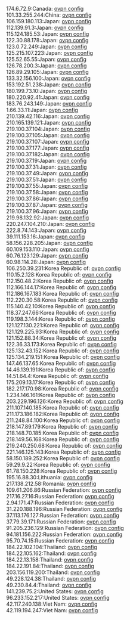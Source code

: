 174.6.72.9:Canada: [ovpn config](vpn/174_6_72_9.ovpn)  
101.33.255.244:China: [ovpn config](vpn/101_33_255_244.ovpn)  
106.159.180.113:Japan: [ovpn config](vpn/106_159_180_113.ovpn)  
112.139.91.3:Japan: [ovpn config](vpn/112_139_91_3.ovpn)  
115.124.185.53:Japan: [ovpn config](vpn/115_124_185_53.ovpn)  
122.30.88.178:Japan: [ovpn config](vpn/122_30_88_178.ovpn)  
123.0.72.249:Japan: [ovpn config](vpn/123_0_72_249.ovpn)  
125.215.107.223:Japan: [ovpn config](vpn/125_215_107_223.ovpn)  
125.52.65.55:Japan: [ovpn config](vpn/125_52_65_55.ovpn)  
126.78.200.3:Japan: [ovpn config](vpn/126_78_200_3.ovpn)  
126.89.29.105:Japan: [ovpn config](vpn/126_89_29_105.ovpn)  
133.32.156.100:Japan: [ovpn config](vpn/133_32_156_100.ovpn)  
153.192.51.238:Japan: [ovpn config](vpn/153_192_51_238.ovpn)  
180.199.73.10:Japan: [ovpn config](vpn/180_199_73_10.ovpn)  
180.220.92.41:Japan: [ovpn config](vpn/180_220_92_41.ovpn)  
183.76.243.149:Japan: [ovpn config](vpn/183_76_243_149.ovpn)  
1.66.33.11:Japan: [ovpn config](vpn/1_66_33_11.ovpn)  
210.139.42.116:Japan: [ovpn config](vpn/210_139_42_116.ovpn)  
210.165.139.121:Japan: [ovpn config](vpn/210_165_139_121.ovpn)  
219.100.37.104:Japan: [ovpn config](vpn/219_100_37_104.ovpn)  
219.100.37.105:Japan: [ovpn config](vpn/219_100_37_105.ovpn)  
219.100.37.107:Japan: [ovpn config](vpn/219_100_37_107.ovpn)  
219.100.37.177:Japan: [ovpn config](vpn/219_100_37_177.ovpn)  
219.100.37.182:Japan: [ovpn config](vpn/219_100_37_182.ovpn)  
219.100.37.19:Japan: [ovpn config](vpn/219_100_37_19.ovpn)  
219.100.37.31:Japan: [ovpn config](vpn/219_100_37_31.ovpn)  
219.100.37.49:Japan: [ovpn config](vpn/219_100_37_49.ovpn)  
219.100.37.51:Japan: [ovpn config](vpn/219_100_37_51.ovpn)  
219.100.37.55:Japan: [ovpn config](vpn/219_100_37_55.ovpn)  
219.100.37.58:Japan: [ovpn config](vpn/219_100_37_58.ovpn)  
219.100.37.86:Japan: [ovpn config](vpn/219_100_37_86.ovpn)  
219.100.37.87:Japan: [ovpn config](vpn/219_100_37_87.ovpn)  
219.100.37.96:Japan: [ovpn config](vpn/219_100_37_96.ovpn)  
219.98.132.92:Japan: [ovpn config](vpn/219_98_132_92.ovpn)  
220.247.104.210:Japan: [ovpn config](vpn/220_247_104_210.ovpn)  
222.8.74.143:Japan: [ovpn config](vpn/222_8_74_143.ovpn)  
39.111.153.16:Japan: [ovpn config](vpn/39_111_153_16.ovpn)  
58.156.228.205:Japan: [ovpn config](vpn/58_156_228_205.ovpn)  
60.109.153.110:Japan: [ovpn config](vpn/60_109_153_110.ovpn)  
60.76.123.129:Japan: [ovpn config](vpn/60_76_123_129.ovpn)  
60.98.114.28:Japan: [ovpn config](vpn/60_98_114_28.ovpn)  
106.250.39.231:Korea Republic of: [ovpn config](vpn/106_250_39_231.ovpn)  
110.15.2.128:Korea Republic of: [ovpn config](vpn/110_15_2_128.ovpn)  
112.150.48.2:Korea Republic of: [ovpn config](vpn/112_150_48_2.ovpn)  
112.166.144.17:Korea Republic of: [ovpn config](vpn/112_166_144_17.ovpn)  
112.186.167.183:Korea Republic of: [ovpn config](vpn/112_186_167_183.ovpn)  
112.220.30.58:Korea Republic of: [ovpn config](vpn/112_220_30_58.ovpn)  
115.140.42.10:Korea Republic of: [ovpn config](vpn/115_140_42_10.ovpn)  
118.37.247.66:Korea Republic of: [ovpn config](vpn/118_37_247_66.ovpn)  
119.198.3.144:Korea Republic of: [ovpn config](vpn/119_198_3_144.ovpn)  
121.127.130.221:Korea Republic of: [ovpn config](vpn/121_127_130_221.ovpn)  
121.129.225.93:Korea Republic of: [ovpn config](vpn/121_129_225_93.ovpn)  
121.152.88.34:Korea Republic of: [ovpn config](vpn/121_152_88_34.ovpn)  
122.36.33.173:Korea Republic of: [ovpn config](vpn/122_36_33_173.ovpn)  
125.132.43.152:Korea Republic of: [ovpn config](vpn/125_132_43_152.ovpn)  
125.134.219.151:Korea Republic of: [ovpn config](vpn/125_134_219_151.ovpn)  
147.46.137.65:Korea Republic of: [ovpn config](vpn/147_46_137_65.ovpn)  
14.46.139.191:Korea Republic of: [ovpn config](vpn/14_46_139_191.ovpn)  
14.51.64.4:Korea Republic of: [ovpn config](vpn/14_51_64_4.ovpn)  
175.209.13.17:Korea Republic of: [ovpn config](vpn/175_209_13_17.ovpn)  
182.217.170.98:Korea Republic of: [ovpn config](vpn/182_217_170_98.ovpn)  
1.234.146.161:Korea Republic of: [ovpn config](vpn/1_234_146_161.ovpn)  
203.229.196.126:Korea Republic of: [ovpn config](vpn/203_229_196_126.ovpn)  
211.107.140.185:Korea Republic of: [ovpn config](vpn/211_107_140_185.ovpn)  
211.173.186.182:Korea Republic of: [ovpn config](vpn/211_173_186_182.ovpn)  
211.248.84.100:Korea Republic of: [ovpn config](vpn/211_248_84_100.ovpn)  
218.147.89.179:Korea Republic of: [ovpn config](vpn/218_147_89_179.ovpn)  
218.148.70.185:Korea Republic of: [ovpn config](vpn/218_148_70_185.ovpn)  
218.149.56.168:Korea Republic of: [ovpn config](vpn/218_149_56_168.ovpn)  
219.240.250.68:Korea Republic of: [ovpn config](vpn/219_240_250_68.ovpn)  
221.146.125.143:Korea Republic of: [ovpn config](vpn/221_146_125_143.ovpn)  
58.150.189.252:Korea Republic of: [ovpn config](vpn/58_150_189_252.ovpn)  
59.29.9.22:Korea Republic of: [ovpn config](vpn/59_29_9_22.ovpn)  
61.78.150.228:Korea Republic of: [ovpn config](vpn/61_78_150_228.ovpn)  
195.16.88.30:Lithuania: [ovpn config](vpn/195_16_88_30.ovpn)  
217.138.212.58:Romania: [ovpn config](vpn/217_138_212_58.ovpn)  
109.61.206.86:Russian Federation: [ovpn config](vpn/109_61_206_86.ovpn)  
217.16.27.16:Russian Federation: [ovpn config](vpn/217_16_27_16.ovpn)  
2.94.171.47:Russian Federation: [ovpn config](vpn/2_94_171_47.ovpn)  
31.220.188.196:Russian Federation: [ovpn config](vpn/31_220_188_196.ovpn)  
37.113.176.127:Russian Federation: [ovpn config](vpn/37_113_176_127.ovpn)  
37.79.39.171:Russian Federation: [ovpn config](vpn/37_79_39_171.ovpn)  
91.205.236.129:Russian Federation: [ovpn config](vpn/91_205_236_129.ovpn)  
94.181.156.222:Russian Federation: [ovpn config](vpn/94_181_156_222.ovpn)  
95.70.74.15:Russian Federation: [ovpn config](vpn/95_70_74_15.ovpn)  
184.22.102.104:Thailand: [ovpn config](vpn/184_22_102_104.ovpn)  
184.22.105.162:Thailand: [ovpn config](vpn/184_22_105_162.ovpn)  
184.22.13.158:Thailand: [ovpn config](vpn/184_22_13_158.ovpn)  
184.22.191.84:Thailand: [ovpn config](vpn/184_22_191_84.ovpn)  
203.156.119.200:Thailand: [ovpn config](vpn/203_156_119_200.ovpn)  
49.228.124.38:Thailand: [ovpn config](vpn/49_228_124_38.ovpn)  
49.230.84.4:Thailand: [ovpn config](vpn/49_230_84_4.ovpn)  
141.239.75.2:United States: [ovpn config](vpn/141_239_75_2.ovpn)  
96.233.152.217:United States: [ovpn config](vpn/96_233_152_217.ovpn)  
42.117.240.138:Viet Nam: [ovpn config](vpn/42_117_240_138.ovpn)  
42.119.194.247:Viet Nam: [ovpn config](vpn/42_119_194_247.ovpn)  
